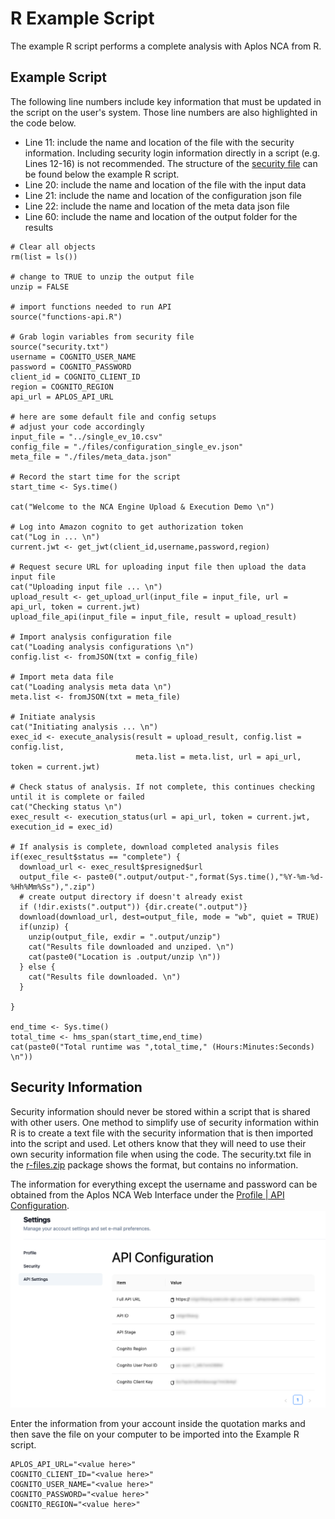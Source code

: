 # R Example Script

The example R script performs a complete analysis with Aplos NCA from R. 

## Example Script

The following line numbers include key information that must be updated in the script on the user's system. Those line numbers are also highlighted in the code below.

-   Line 11: include the name and location of the file with the security information. Including security login information directly in a script (e.g. Lines 12-16) is not recommended. The structure of the [security file](#security-information) can be found below the example R script.
-   Line 20: include the name and location of the file with the input data
-   Line 21: include the name and location of the configuration json file
-   Line 22: include the name and location of the meta data json file
-   Line 60: include the name and location of the output folder for the results

```r:line-numbers {11,20,21,22,60}
# Clear all objects
rm(list = ls())

# change to TRUE to unzip the output file
unzip = FALSE 

# import functions needed to run API
source("functions-api.R")

# Grab login variables from security file
source("security.txt")
username = COGNITO_USER_NAME
password = COGNITO_PASSWORD
client_id = COGNITO_CLIENT_ID
region = COGNITO_REGION
api_url = APLOS_API_URL

# here are some default file and config setups
# adjust your code accordingly
input_file = "../single_ev_10.csv"
config_file = "./files/configuration_single_ev.json"
meta_file = "./files/meta_data.json"

# Record the start time for the script
start_time <- Sys.time()

cat("Welcome to the NCA Engine Upload & Execution Demo \n")

# Log into Amazon cognito to get authorization token
cat("Log in ... \n")
current.jwt <- get_jwt(client_id,username,password,region)

# Request secure URL for uploading input file then upload the data input file
cat("Uploading input file ... \n")
upload_result <- get_upload_url(input_file = input_file, url = api_url, token = current.jwt)
upload_file_api(input_file = input_file, result = upload_result)

# Import analysis configuration file
cat("Loading analysis configurations \n")
config.list <- fromJSON(txt = config_file)

# Import meta data file
cat("Loading analysis meta data \n")
meta.list <- fromJSON(txt = meta_file)

# Initiate analysis 
cat("Initiating analysis ... \n")
exec_id <- execute_analysis(result = upload_result, config.list = config.list,
                            meta.list = meta.list, url = api_url, token = current.jwt)

# Check status of analysis. If not complete, this continues checking until it is complete or failed
cat("Checking status \n")
exec_result <- execution_status(url = api_url, token = current.jwt, execution_id = exec_id)

# If analysis is complete, download completed analysis files
if(exec_result$status == "complete") {
  download_url <- exec_result$presigned$url
  output_file <- paste0(".output/output-",format(Sys.time(),"%Y-%m-%d-%Hh%Mm%Ss"),".zip")
  # create output directory if doesn't already exist
  if (!dir.exists(".output")) {dir.create(".output")}
  download(download_url, dest=output_file, mode = "wb", quiet = TRUE)
  if(unzip) {
    unzip(output_file, exdir = ".output/unzip")
    cat("Results file downloaded and unziped. \n")
    cat(paste0("Location is .output/unzip \n"))
  } else {
    cat("Results file downloaded. \n")
  }
  
}

end_time <- Sys.time()
total_time <- hms_span(start_time,end_time)
cat(paste0("Total runtime was ",total_time," (Hours:Minutes:Seconds) \n"))

```

## Security Information

Security information should never be stored within a script that is shared with other users. One method to simplify use of security information within R is to create a text file with the security information that is then imported into the script and used. Let others know that they will need to use their own security information file when using the code. The security.txt file in the [r-files.zip](https://44996058.fs1.hubspotusercontent-na1.net/hubfs/44996058/public/r-files.zip) package shows the format, but contains no information.

The information for everything except the username and password can be obtained from the Aplos NCA Web Interface under the [Profile | API Configuration](./r-script.md#security-information). 
![API Configuration](./images/API%20Configuration%20blur.png)

Enter the information from your account inside the quotation marks and then save the file on your computer to be imported into the Example R script. 

```r:line-numbers
APLOS_API_URL="<value here>"
COGNITO_CLIENT_ID="<value here>"
COGNITO_USER_NAME="<value here>"
COGNITO_PASSWORD="<value here>"
COGNITO_REGION="<value here>"
```